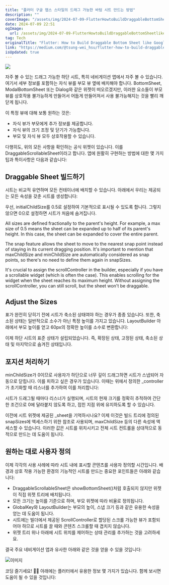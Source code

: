 ```yaml
---
title: "플러터 구글 맵스 스타일의 드래그 가능한 바텀 시트 만드는 방법"
description: ""
coverImage: "/assets/img/2024-07-09-FlutterHowtoBuildDraggableBottomSheetlikeGoogleMaps_0.png"
date: 2024-07-09 22:51
ogImage: 
  url: /assets/img/2024-07-09-FlutterHowtoBuildDraggableBottomSheetlikeGoogleMaps_0.png
tag: Tech
originalTitle: "Flutter: How to Build Draggable Bottom Sheet like Google Maps"
link: "https://medium.com/@tsung-wei_hsu/flutter-how-to-build-draggable-bottom-sheet-like-google-maps-1165f5b07366"
isUpdated: true
---
```





<img src="/assets/img/2024-07-09-FlutterHowtoBuildDraggableBottomSheetlikeGoogleMaps_0.png" />

자주 볼 수 있는 드래그 가능한 하단 시트, 특히 네비게이션 앱에서 자주 볼 수 있습니다. 여기서 세부 정보를 포함하는 자식 뷰를 부모 뷰 옆에 배치해야 합니다. BottomSheet, ModalBottomSheet 또는 Dialog와 같은 위젯이 떠오르겠지만, 이러한 요소들이 부모 뷰를 상호작용 불가능하게 만들어서 어둡게 만들어져서 사용 불가능해지는 것을 빨리 깨닫게 됩니다.

이 특정 뷰에 대해 보통 원하는 것은:

- 자식 뷰가 부모에게 추가 정보를 제공합니다.
- 자식 뷰의 크기 조정 및 닫기가 가능합니다.
- 부모 및 자식 뷰 모두 상호작용할 수 있습니다.

<div class="content-ad"></div>

다행히도, 위의 모든 사항을 확인하는 공식 위젯이 있습니다. 이를 DraggableScrollableSheet이라고 합니다. 앱에 원활히 구현하는 방법에 대한 몇 가지 팁과 특이사항은 다음과 같습니다:

## Draggable Sheet 빌드하기

시트는 비교적 유연하며 모든 컨테이너에 배치할 수 있습니다. 아래에서 우리는 제공되는 모든 속성을 갖춘 시트를 생성합니다:

우선, initialChildSize를 0.5로 설정하여 기본적으로 표시될 수 있도록 합니다. 그렇지 않으면 0으로 설정하면 시트가 처음에 숨겨집니다.

<div class="content-ad"></div>

All sizes are defined fractionally to the parent's height. For example, a max size of 0.5 means the sheet can be expanded up to half of its parent's height. In this case, the sheet can be expanded to cover the entire parent.

The snap feature allows the sheet to move to the nearest snap point instead of staying in its current dragging position. It's important to mention that maxChildSize and minChildSize are automatically considered as snap points, so there's no need to define them again in snapSizes.

It's crucial to assign the scrollController in the builder, especially if you have a scrollable widget (which is often the case). This enables scrolling for the widget when the sheet reaches its maximum height. Without assigning the scrollController, you can still scroll, but the sheet won't be draggable.

## Adjust the Sizes

<div class="content-ad"></div>

표가 완전히 닫히기 전에 시트가 축소된 상태여야 하는 경우가 종종 있습니다. 또한, 축소된 상태는 일반적으로 소수가 아닌 특정 높이를 가지고 있습니다. LayoutBuilder 아래에서 부모 높이를 얻고 60px의 정확한 높이를 소수로 변환합니다:

이제 하단 시트의 표준 상태가 설립되었습니다. 즉, 확장된 상태, 고정된 상태, 축소된 상태 및 마지막으로 숨겨진 상태입니다.

## 포지션 처리하기

minChildSize가 0이므로 사용자가 하단으로 너무 깊이 드래그하면 시트가 스냅되어 자동으로 닫힙니다. 이를 피하고 싶은 경우가 있습니다. 이때는 위에서 정의한 _controller가 초기화할 때 리스너를 추가하여 이를 처리합니다:

<div class="content-ad"></div>

시트가 드래그될 때마다 리스너가 실행되며, 시트의 현재 크기를 정확히 추적하여 간단한 조건으로 0에 달라붙지 않도록 하고, 접힌 지점 위에 유지하도록 할 수 있습니다.

이전에 시트 위젯에 제공된 _sheet을 기억하시나요? 이제 이것은 빌드 트리에 정의된 snapSizes에 액세스하기 위한 참조로 사용되며, maxChildSize 등의 다른 속성에 액세스할 수 있습니다. 이러한 값은 시트를 위치시키고 전체 시트 컨트롤을 상대적으로 동적으로 만드는 데 도움이 됩니다.

## 원하는 대로 사용자 정의

이제 각각의 사용 사례에 따라 시트 내에 표시할 콘텐츠를 사용자 정의할 시간입니다. 배경과 상호 작용 가능한 환경의 기능적인 시트를 만드는 중요한 포인트들은 아래와 같습니다:

<div class="content-ad"></div>

- DraggableScrollableSheet은 showBottomSheet()처럼 호출되지 않지만 위젯이 직접 위젯 트리에 배치됩니다.
- 모든 크기는 높이를 기준으로 하며, 부모 위젯에 따라 비율로 정의됩니다.
- GlobalKey와 LayoutBuilder는 부모의 높이, 스냅 크기 등과 같은 유용한 속성을 얻는 데 도움이 됩니다.
- 시트에는 빌더에서 제공된 ScrollController로 할당된 스크롤 가능한 뷰가 포함되어야 하므로 시트를 끌 때와 콘텐츠 스크롤할 때 겹치지 않습니다.
- 위젯 트리 위나 아래에 시트 위치를 제어하는 상태 관리를 추가하는 것을 고려하세요.

결국 주요 네비게이션 앱과 유사한 아래와 같은 것을 얻을 수 있을 것입니다:

![이미지](https://miro.medium.com/v2/resize:fit:620/1*nuYK_wi47-OnxbsREAjPXw.gif)

코딩 즐기세요! 🙌🏼
아래에는 플러터에서 유용한 정보 몇 가지가 있습니다. 함께 보시면 도움이 될 수 있을 것입니다: